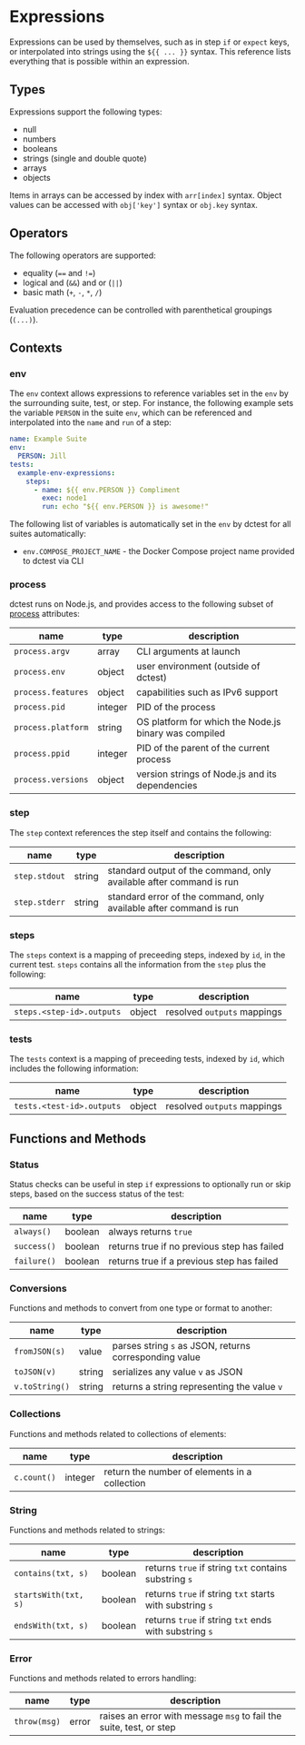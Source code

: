 # Expressions

Expressions can be used by themselves, such as in step `if` or `expect` keys,
or interpolated into strings using the `${{ ... }}` syntax. This reference lists
everything that is possible within an expression.

## Types

Expressions support the following types:

* null
* numbers
* booleans
* strings (single and double quote)
* arrays
* objects

Items in arrays can be accessed by index with `arr[index]` syntax. Object
values can be accessed with `obj['key']` syntax or `obj.key` syntax.

## Operators

The following operators are supported:

* equality (`==` and `!=`)
* logical and (`&&`) and or (`||`)
* basic math (`+`, `-`, `*`, `/`)

Evaluation precedence can be controlled with parenthetical groupings (`(...)`).

## Contexts

### env

The `env` context allows expressions to reference variables set in the `env` by
the surrounding suite, test, or step. For instance, the following example sets
the variable `PERSON` in the suite `env`, which can be referenced and
interpolated into the `name` and `run` of a step:

```yaml
name: Example Suite
env:
  PERSON: Jill
tests:
  example-env-expressions:
    steps:
      - name: ${{ env.PERSON }} Compliment
        exec: node1
        run: echo "${{ env.PERSON }} is awesome!"
```

The following list of variables is automatically set in the `env` by dctest for
all suites automatically:

* `env.COMPOSE_PROJECT_NAME` - the Docker Compose project name provided to
  dctest via CLI

### process

dctest runs on Node.js, and provides access to the following subset of
[process](https://nodejs.org/api/process.html) attributes:

| name | type | description |
| ---- | ---- | ----------- |
| `process.argv` | array | CLI arguments at launch |
| `process.env` | object | user environment (outside of dctest) |
| `process.features` | object | capabilities such as IPv6 support |
| `process.pid` | integer | PID of the process |
| `process.platform` | string | OS platform for which the Node.js binary was compiled |
| `process.ppid` | integer | PID of the parent of the current process |
| `process.versions` | object | version strings of Node.js and its dependencies |

### step

The `step` context references the step itself and contains the following:

| name | type | description |
| ---- | ---- | ----------- |
| `step.stdout` | string | standard output of the command, only available after command is run |
| `step.stderr` | string | standard error of the command, only available after command is run |

### steps

The `steps` context is a mapping of preceeding steps, indexed by `id`, in the
current test. `steps` contains all the information from the `step` plus the
following:

| name | type | description |
| ---- | ---- | ----------- |
| `steps.<step-id>.outputs` | object | resolved `outputs` mappings |

### tests

The `tests` context is a mapping of preceeding tests, indexed by `id`, which
includes the following information:

| name | type | description |
| ---- | ---- | ----------- |
| `tests.<test-id>.outputs` | object | resolved `outputs` mappings |

## Functions and Methods

### Status

Status checks can be useful in step `if` expressions to optionally run or skip
steps, based on the success status of the test:

| name | type | description |
| ---- | ---- | ----------- |
| `always()` | boolean | always returns `true` |
| `success()` | boolean | returns true if no previous step has failed |
| `failure()` | boolean | returns true if a previous step has failed |

### Conversions

Functions and methods to convert from one type or format to another:

| name | type | description |
| ---- | ---- | ----------- |
| `fromJSON(s)` | value | parses string `s` as JSON, returns corresponding value |
| `toJSON(v)` | string | serializes any value `v` as JSON |
| `v.toString()` | string | returns a string representing the value `v` |

### Collections

Functions and methods related to collections of elements:

| name | type | description |
| ---- | ---- | ----------- |
| `c.count()` | integer | return the number of elements in a collection |

### String

Functions and methods related to strings:

| name | type | description |
| ---- | ---- | ----------- |
| `contains(txt, s)` | boolean | returns `true` if string `txt` contains substring `s` |
| `startsWith(txt, s)` | boolean | returns `true` if string `txt` starts with substring `s` |
| `endsWith(txt, s)` | boolean | returns `true` if string `txt` ends with substring `s` |

### Error

Functions and methods related to errors handling:

| name | type | description |
| ---- | ---- | ----------- |
| `throw(msg)` | error | raises an error with message `msg` to fail the suite, test, or step |
